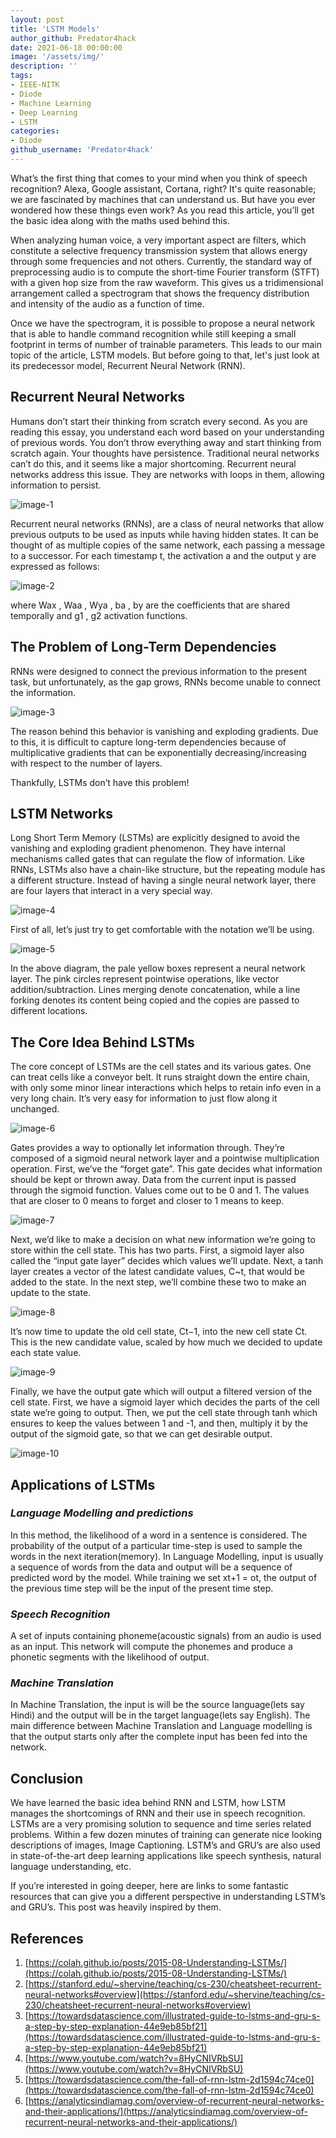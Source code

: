 ```yaml
---
layout: post
title: 'LSTM Models'
author_github: Predator4hack
date: 2021-06-18 00:00:00
image: '/assets/img/'
description: ''
tags:
- IEEE-NITK
- Diode
- Machine Learning
- Deep Learning
- LSTM
categories:
- Diode
github_username: 'Predator4hack'
---
```


What’s the first thing that comes to your mind when you think of speech recognition? Alexa, Google assistant, Cortana, right? It's quite reasonable; we are fascinated by machines that can understand us. But have you ever wondered how these things even work?
As you read this article, you’ll get the basic idea along with the maths used behind this.

When analyzing human voice, a very important aspect are filters, which constitute a selective frequency transmission system that allows energy through some frequencies and not others. Currently, the standard way of preprocessing audio is to compute the short-time Fourier transform (STFT) with a given hop size from the raw waveform. This gives us a tridimensional arrangement called a spectrogram that shows the frequency distribution and intensity of the audio as a function of time.

Once we have the spectrogram, it is possible to propose a neural network that is able to handle command recognition while still keeping a small footprint in terms of number of trainable parameters. This leads to our main topic of the article, LSTM models.
But before going to that, let's just look at its predecessor model, Recurrent Neural Network (RNN).

## **Recurrent Neural Networks**

Humans don’t start their thinking from scratch every second. As you are reading this essay, you understand each word based on your understanding of previous words. You don’t throw everything away and start thinking from scratch again. Your thoughts have persistence.
Traditional neural networks can’t do this, and it seems like a major shortcoming. Recurrent neural networks address this issue. They are networks with loops in them, allowing information to persist.

![image-1](/blog/assets/img/lstm-models/png1.jpg)

Recurrent neural networks (RNNs), are a class of neural networks that allow previous outputs to be used as inputs while having hidden states. It can be thought of as multiple copies of the same network, each passing a message to a successor. For each timestamp t, the activation a<t> and the output y<t> are expressed as follows:

![image-2](/blog/assets/img/lstm-models/png2.jpg)

where Wax , Waa , Wya , ba , by are the coefficients that are shared temporally and g1 , g2 activation functions.

## **The Problem of Long-Term Dependencies**

RNNs were designed to connect the previous information to the present task, but unfortunately, as the gap grows, RNNs become unable to connect the information.

![image-3](/blog/assets/img/lstm-models/png3.png)

The reason behind this behavior is vanishing and exploding gradients. Due to this,  it is difficult to capture long-term dependencies because of multiplicative gradients that can be exponentially decreasing/increasing with respect to the number of layers.

Thankfully, LSTMs don’t have this problem!

## **LSTM Networks**

Long Short Term Memory (LSTMs) are explicitly designed to avoid the vanishing and exploding gradient phenomenon.
They have internal mechanisms called gates that can regulate the flow of information.
Like RNNs, LSTMs also have a chain-like structure, but the repeating module has a different structure. Instead of having a single neural network layer, there are four layers that interact in a very special way.

![image-4](/blog/assets/img/lstm-models/png4.png)

First of all, let’s just try to get comfortable with the notation we’ll be using.

![image-5](/blog/assets/img/lstm-models/png5.png)

In the above diagram, the pale yellow boxes represent a neural network layer. The pink circles represent pointwise operations, like vector addition/subtraction. Lines merging denote concatenation, while a line forking denotes its content being copied and the copies are passed to different locations.

## **The Core Idea Behind LSTMs**

The core concept of LSTMs are the cell states and its various gates. One can treat cells like a conveyor belt. It runs straight down the entire chain, with only some minor linear interactions which helps to retain info even in a very long chain. It’s very easy for information to just flow along it unchanged.

![image-6](/blog/assets/img/lstm-models/png6.png)

Gates provides a way to optionally let information through. They’re composed of a sigmoid neural network layer and a pointwise multiplication operation. First, we’ve the “forget gate”. This gate decides what information should be kept or thrown away. Data from the current input is passed through the sigmoid function. Values come out to be 0 and 1. The values that are closer to 0 means to forget and closer to 1 means to keep.

![image-7](/blog/assets/img/lstm-models/png7.png)

Next, we’d like to make a decision on what new information we’re going to store within the cell state. This has two parts. First, a sigmoid layer also called the “input gate layer” decides which values we’ll update. Next, a tanh layer creates a vector of the latest candidate values, C~t, that would be added to the state. In the next step, we’ll combine these two to make an update to the state.

![image-8](/blog/assets/img/lstm-models/png8.png)

It’s now time to update the old cell state, Ct−1, into the new cell state Ct. This is the new candidate value, scaled by how much we decided to update each state value.

![image-9](/blog/assets/img/lstm-models/png9.png)

Finally, we have the output gate which will output a  filtered version of the cell state. First, we have a sigmoid layer which decides the parts of the cell state we’re going to output. Then, we put the cell state through tanh which ensures to keep the values between 1 and -1, and then, multiply it by the output of the sigmoid gate, so that we can get desirable output.

![image-10](/blog/assets/img/lstm-models/png10.png)

## **Applications of LSTMs**

### ***Language Modelling and predictions***

In this method, the likelihood of a word in a sentence is considered. The probability of the output of a particular time-step is used to sample the words in the next iteration(memory). In Language Modelling, input is usually a sequence of words from the data and output will be a sequence of predicted word by the model. While training we set xt+1 = ot, the output of the previous time step will be the input of the present time step.

### ***Speech Recognition***

A set of inputs containing phoneme(acoustic signals) from an audio is used as an input. This network will compute the phonemes and produce a phonetic segments with the likelihood of output.

### ***Machine Translation***

In Machine Translation, the input is will be the source language(lets say Hindi) and the output will be in the target language(lets say English). The main difference between Machine Translation and Language modelling is that the output starts only after the complete input has been fed into the network.

## **Conclusion**

We have learned the basic idea behind RNN and LSTM, how LSTM manages the shortcomings of RNN and their use in speech recognition. LSTMs are a very promising solution to sequence and time series related problems. Within a few dozen minutes of training can generate nice looking descriptions of images, Image Captioning.  LSTM’s and GRU’s are also used in state-of-the-art deep learning applications like speech synthesis, natural language understanding, etc.

If you’re interested in going deeper, here are links to some fantastic resources that can give you a different perspective in understanding LSTM’s and GRU’s. This post was heavily inspired by them.

## **References**

1. [https://colah.github.io/posts/2015-08-Understanding-LSTMs/](https://colah.github.io/posts/2015-08-Understanding-LSTMs/)
2. [https://stanford.edu/~shervine/teaching/cs-230/cheatsheet-recurrent-neural-networks#overview](https://stanford.edu/~shervine/teaching/cs-230/cheatsheet-recurrent-neural-networks#overview)
3. [https://towardsdatascience.com/illustrated-guide-to-lstms-and-gru-s-a-step-by-step-explanation-44e9eb85bf21](https://towardsdatascience.com/illustrated-guide-to-lstms-and-gru-s-a-step-by-step-explanation-44e9eb85bf21)
4. [https://www.youtube.com/watch?v=8HyCNIVRbSU](https://www.youtube.com/watch?v=8HyCNIVRbSU)
5. [https://towardsdatascience.com/the-fall-of-rnn-lstm-2d1594c74ce0](https://towardsdatascience.com/the-fall-of-rnn-lstm-2d1594c74ce0)
6. [https://analyticsindiamag.com/overview-of-recurrent-neural-networks-and-their-applications/](https://analyticsindiamag.com/overview-of-recurrent-neural-networks-and-their-applications/)
